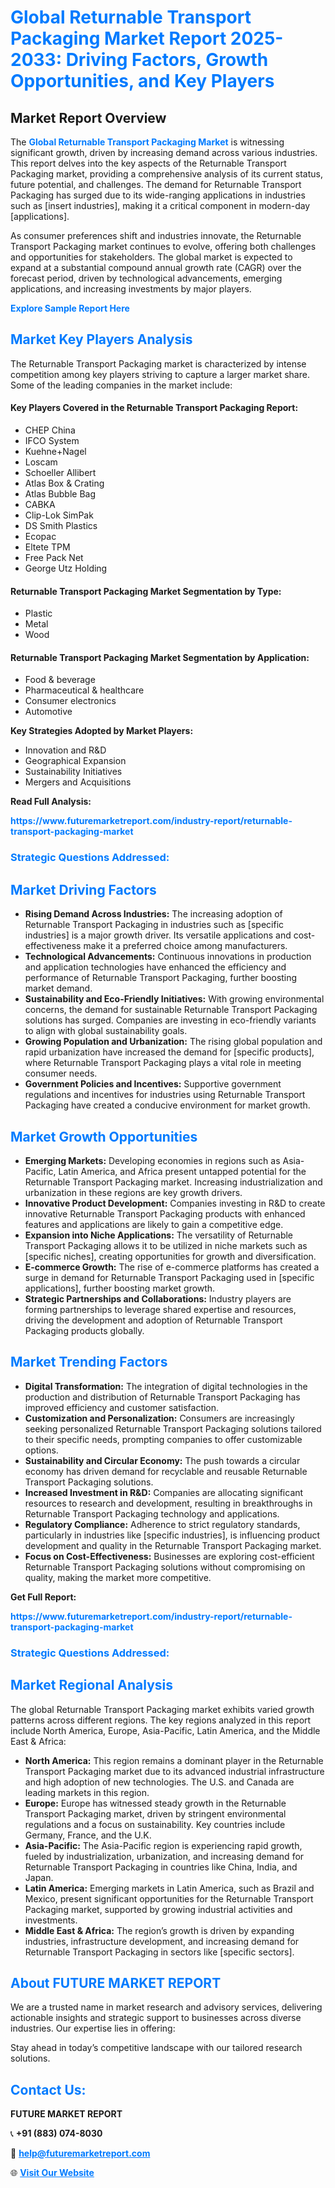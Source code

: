 <h1 style="color: #007BFF;">Global Returnable Transport Packaging Market Report 2025-2033: Driving Factors, Growth Opportunities, and Key Players</h1>

<section id="overview">
<h2>Market Report Overview</h2>
<p>The <a href="https://www.futuremarketreport.com/industry-report/returnable-transport-packaging-market" style="color: #007BFF; text-decoration: none;"><strong>Global Returnable Transport Packaging Market</strong></a> is witnessing significant growth, driven by increasing demand across various industries. This report delves into the key aspects of the Returnable Transport Packaging market, providing a comprehensive analysis of its current status, future potential, and challenges. The demand for Returnable Transport Packaging has surged due to its wide-ranging applications in industries such as [insert industries], making it a critical component in modern-day [applications].</p>
<p>As consumer preferences shift and industries innovate, the Returnable Transport Packaging market continues to evolve, offering both challenges and opportunities for stakeholders. The global market is expected to expand at a substantial compound annual growth rate (CAGR) over the forecast period, driven by technological advancements, emerging applications, and increasing investments by major players.</p>
</section>

<section id="overview">
<p><a href="https://www.futuremarketreport.com/request-sample/reportId=32222" style="color: #007BFF; text-decoration: none;"><strong>Explore Sample Report Here</strong></a></p>
</section>

<section id="key-players">
<h2 style="color: #007BFF;">Market Key Players Analysis</h2>
<p>The Returnable Transport Packaging market is characterized by intense competition among key players striving to capture a larger market share. Some of the leading companies in the market include:</p>
<h4>Key Players Covered in the Returnable Transport Packaging Report:</h4>
<ul><li>CHEP China</li><li>IFCO System</li><li>Kuehne+Nagel</li><li>Loscam</li><li>Schoeller Allibert</li><li>Atlas Box &amp; Crating</li><li>Atlas Bubble Bag</li><li>CABKA</li><li>Clip-Lok SimPak</li><li>DS Smith Plastics</li><li>Ecopac</li><li>Eltete TPM</li><li>Free Pack Net</li><li>George Utz Holding</li></ul>
<h4>Returnable Transport Packaging Market Segmentation by Type:</h4>
<ul><li>Plastic</li><li>Metal</li><li>Wood</li></ul>

<h4>Returnable Transport Packaging Market Segmentation by Application:</h4>
<ul><li>Food &amp; beverage</li><li>Pharmaceutical &amp; healthcare</li><li>Consumer electronics</li><li>Automotive</li></ul>
<p><strong>Key Strategies Adopted by Market Players:</strong></p>
<ul>
<li>Innovation and R&D</li>
<li>Geographical Expansion</li>
<li>Sustainability Initiatives</li>
<li>Mergers and Acquisitions</li>
</ul>
</section>

<section>
<p><strong>Read Full Analysis: </strong></p><a href="https://www.futuremarketreport.com/industry-report/returnable-transport-packaging-market" style="color: #007BFF; text-decoration: none;"><strong>https://www.futuremarketreport.com/industry-report/returnable-transport-packaging-market</strong></a>
<h3 style="color: #007BFF;">Strategic Questions Addressed:</h3>
</section>

<section id="driving-factors">
<h2 style="color: #007BFF;">Market Driving Factors</h2>
<ul>
<li><strong>Rising Demand Across Industries:</strong> The increasing adoption of Returnable Transport Packaging in industries such as [specific industries] is a major growth driver. Its versatile applications and cost-effectiveness make it a preferred choice among manufacturers.</li>
<li><strong>Technological Advancements:</strong> Continuous innovations in production and application technologies have enhanced the efficiency and performance of Returnable Transport Packaging, further boosting market demand.</li>
<li><strong>Sustainability and Eco-Friendly Initiatives:</strong> With growing environmental concerns, the demand for sustainable Returnable Transport Packaging solutions has surged. Companies are investing in eco-friendly variants to align with global sustainability goals.</li>
<li><strong>Growing Population and Urbanization:</strong> The rising global population and rapid urbanization have increased the demand for [specific products], where Returnable Transport Packaging plays a vital role in meeting consumer needs.</li>
<li><strong>Government Policies and Incentives:</strong> Supportive government regulations and incentives for industries using Returnable Transport Packaging have created a conducive environment for market growth.</li>
</ul>
</section>

<section id="growth-opportunities">
<h2 style="color: #007BFF;">Market Growth Opportunities</h2>
<ul>
<li><strong>Emerging Markets:</strong> Developing economies in regions such as Asia-Pacific, Latin America, and Africa present untapped potential for the Returnable Transport Packaging market. Increasing industrialization and urbanization in these regions are key growth drivers.</li>
<li><strong>Innovative Product Development:</strong> Companies investing in R&D to create innovative Returnable Transport Packaging products with enhanced features and applications are likely to gain a competitive edge.</li>
<li><strong>Expansion into Niche Applications:</strong> The versatility of Returnable Transport Packaging allows it to be utilized in niche markets such as [specific niches], creating opportunities for growth and diversification.</li>
<li><strong>E-commerce Growth:</strong> The rise of e-commerce platforms has created a surge in demand for Returnable Transport Packaging used in [specific applications], further boosting market growth.</li>
<li><strong>Strategic Partnerships and Collaborations:</strong> Industry players are forming partnerships to leverage shared expertise and resources, driving the development and adoption of Returnable Transport Packaging products globally.</li>
</ul>
</section>

<section id="trending-factors">
<h2 style="color: #007BFF;">Market Trending Factors</h2>
<ul>
<li><strong>Digital Transformation:</strong> The integration of digital technologies in the production and distribution of Returnable Transport Packaging has improved efficiency and customer satisfaction.</li>
<li><strong>Customization and Personalization:</strong> Consumers are increasingly seeking personalized Returnable Transport Packaging solutions tailored to their specific needs, prompting companies to offer customizable options.</li>
<li><strong>Sustainability and Circular Economy:</strong> The push towards a circular economy has driven demand for recyclable and reusable Returnable Transport Packaging solutions.</li>
<li><strong>Increased Investment in R&D:</strong> Companies are allocating significant resources to research and development, resulting in breakthroughs in Returnable Transport Packaging technology and applications.</li>
<li><strong>Regulatory Compliance:</strong> Adherence to strict regulatory standards, particularly in industries like [specific industries], is influencing product development and quality in the Returnable Transport Packaging market.</li>
<li><strong>Focus on Cost-Effectiveness:</strong> Businesses are exploring cost-efficient Returnable Transport Packaging solutions without compromising on quality, making the market more competitive.</li>
</ul>
</section>

<section>
<p><strong>Get Full Report: </strong></p><a href="https://www.futuremarketreport.com/industry-report/returnable-transport-packaging-market" style="color: #007BFF; text-decoration: none;"><strong>https://www.futuremarketreport.com/industry-report/returnable-transport-packaging-market</strong></a>
<h3 style="color: #007BFF;">Strategic Questions Addressed:</h3>
</section>


<section id="regional-analysis">
<h2 style="color: #007BFF;">Market Regional Analysis</h2>
<p>The global Returnable Transport Packaging market exhibits varied growth patterns across different regions. The key regions analyzed in this report include North America, Europe, Asia-Pacific, Latin America, and the Middle East & Africa:</p>
<ul>
<li><strong>North America:</strong> This region remains a dominant player in the Returnable Transport Packaging market due to its advanced industrial infrastructure and high adoption of new technologies. The U.S. and Canada are leading markets in this region.</li>
<li><strong>Europe:</strong> Europe has witnessed steady growth in the Returnable Transport Packaging market, driven by stringent environmental regulations and a focus on sustainability. Key countries include Germany, France, and the U.K.</li>
<li><strong>Asia-Pacific:</strong> The Asia-Pacific region is experiencing rapid growth, fueled by industrialization, urbanization, and increasing demand for Returnable Transport Packaging in countries like China, India, and Japan.</li>
<li><strong>Latin America:</strong> Emerging markets in Latin America, such as Brazil and Mexico, present significant opportunities for the Returnable Transport Packaging market, supported by growing industrial activities and investments.</li>
<li><strong>Middle East & Africa:</strong> The region’s growth is driven by expanding industries, infrastructure development, and increasing demand for Returnable Transport Packaging in sectors like [specific sectors].</li>
</ul>
</section>

<footer>
<h2 style="color: #007BFF;">About FUTURE MARKET REPORT</h2>
<p>We are a trusted name in market research and advisory services, delivering actionable insights and strategic support to businesses across diverse industries. Our expertise lies in offering:</p>

<p>Stay ahead in today’s competitive landscape with our tailored research solutions.</p>

<h2 style="color: #007BFF;">Contact Us:</h2>
<p><strong>FUTURE MARKET REPORT</strong></p>
<p>📞 <strong>+91 (883) 074-8030</strong></p>
<p>📧 <strong><a href="mailto:help@futuremarketreport.com" style="color: #007BFF;">help@futuremarketreport.com</a></strong></p>
<p>🌐 <strong><a href="https://www.futuremarketreport.com/" style="color: #007BFF;">Visit Our Website</a></strong></p>
</footer>